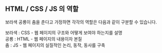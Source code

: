 ## HTML / CSS / JS 의 역할

보라색 공룡이 춤을 춘다고 가정하면 각각의 역할은 다음과 같이 구분할 수 있습니다.

보라색 : CSS - 웹 페이지의 구조와 어떻게 보여야 하는지를 설명 <br>
공룡 : HTML - 웹 페이지의 내용이자 본질 <br>
춤 : JS - 웹 페이지의 실질적인 논리, 동작, 동사를 구축

